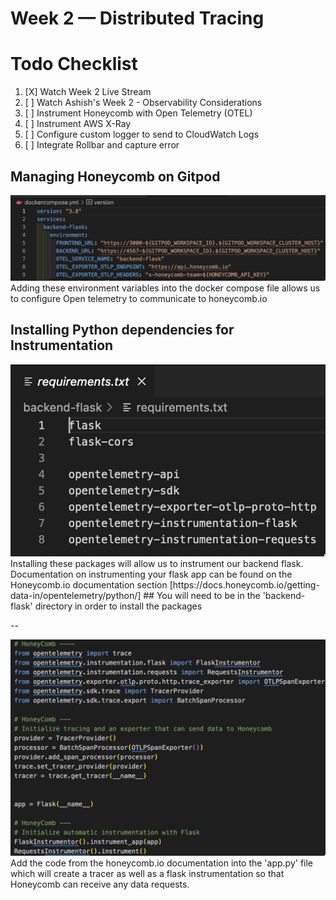 # Week 2 — Distributed Tracing

# Todo Checklist 

1. [X] Watch Week 2 Live Stream 
2. [ ] Watch Ashish's Week 2 - Observability Considerations 
3. [ ] Instrument Honeycomb with Open Telemetry (OTEL)
4. [ ] Instrument AWS X-Ray
5. [ ] Configure custom logger to send to CloudWatch Logs
6. [ ] Integrate Rollbar and capture error 



## Managing Honeycomb on Gitpod 
<img src= ./images/OTELDC.png>
Adding these environment variables into the docker compose file allows us to configure Open telemetry to communicate to honeycomb.io


## Installing Python dependencies for Instrumentation 

<img src= ./images/PyComb.png>
Installing these packages will allow us to instrument our backend flask. Documentation on instrumenting your flask app can be found on the Honeycomb.io documentation section [https://docs.honeycomb.io/getting-data-in/opentelemetry/python/]
## You will need to be in the 'backend-flask' directory in order to install the packages

-- 


<img src= ./images/BackEndHC.png>
Add the code from the honeycomb.io documentation into the 'app.py' file which will create a tracer as well as a flask instrumentation so that Honeycomb can receive any data requests. 










